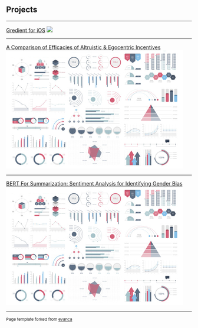 ## Projects

---

[Gredient for iOS](https://www.gredient-app.com/)
<img src="gredient-faster-gif-thumbnail-480-optimized-2.gif?raw=true"/>

---
[A Comparison of Efficacies of Altruistic & Egocentric Incentives](/pdf/comparison_of_motivational_incentives_online.pdf)
<img src="images/dummy_thumbnail.jpg?raw=true"/>

---
[BERT For Summarization: Sentiment Analysis for Identifying Gender Bias](https://github.com/ikchau/BERT-Gender-Bias)
<img src="images/dummy_thumbnail.jpg?raw=true"/>

---

<p style="font-size:11px">Page template forked from <a href="https://github.com/evanca/quick-portfolio">evanca</a></p>
<!-- Remove above link if you don't want to attibute -->
